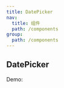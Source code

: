 ```yaml
---
title: DatePicker
nav:
  title: 组件
  path: /components
group:
  path: /components
---
```


## DatePicker

Demo:

<code src="./demos/index.tsx"></code>

<!-- <API></API> -->